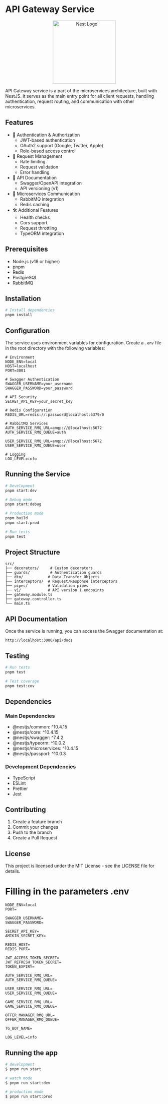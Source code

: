 # API Gateway Service

<p align="center">
  <a href="http://nestjs.com/" target="blank"><img src="https://nestjs.com/img/logo-small.svg" width="200" alt="Nest Logo" /></a>
</p>

API Gateway service is a part of the microservices architecture, built with NestJS. It serves as the main entry point for all client requests, handling authentication, request routing, and communication with other microservices.

## Features

- 🔐 Authentication & Authorization
  - JWT-based authentication
  - OAuth2 support (Google, Twitter, Apple)
  - Role-based access control
- 🚦 Request Management
  - Rate limiting
  - Request validation
  - Error handling
- 📝 API Documentation
  - Swagger/OpenAPI integration
  - API versioning (v1)
- 🔄 Microservices Communication
  - RabbitMQ integration
  - Redis caching
- 🛠 Additional Features
  - Health checks
  - Cors support
  - Request throttling
  - TypeORM integration

## Prerequisites

- Node.js (v18 or higher)
- pnpm
- Redis
- PostgreSQL
- RabbitMQ

## Installation

```bash
# Install dependencies
pnpm install
```

## Configuration

The service uses environment variables for configuration. Create a `.env` file in the root directory with the following variables:

```env
# Environment
NODE_ENV=local
HOST=localhost
PORT=3001

# Swagger Authentication
SWAGGER_USERNAME=your_username
SWAGGER_PASSWORD=your_password

# API Security
SECRET_API_KEY=your_secret_key

# Redis Configuration
REDIS_URL=redis://:password@localhost:6379/0

# RabbitMQ Services
AUTH_SERVICE_RMQ_URL=amqp://@localhost:5672
AUTH_SERVICE_RMQ_QUEUE=auth

USER_SERVICE_RMQ_URL=amqp://@localhost:5672
USER_SERVICE_RMQ_QUEUE=user

# Logging
LOG_LEVEL=info
```

## Running the Service

```bash
# Development
pnpm start:dev

# Debug mode
pnpm start:debug

# Production mode
pnpm build
pnpm start:prod

# Run tests
pnpm test
```

## Project Structure

```
src/
├── decorators/     # Custom decorators
├── guards/         # Authentication guards
├── dto/           # Data Transfer Objects
├── interceptors/  # Request/Response interceptors
├── pipes/         # Validation pipes
├── v1/            # API version 1 endpoints
├── gateway.module.ts
├── gateway.controller.ts
└── main.ts
```

## API Documentation

Once the service is running, you can access the Swagger documentation at:
```
http://localhost:3000/api/docs
```

## Testing

```bash
# Run tests
pnpm test

# Test coverage
pnpm test:cov
```

## Dependencies

### Main Dependencies
- @nestjs/common: ^10.4.15
- @nestjs/core: ^10.4.15
- @nestjs/swagger: ^7.4.2
- @nestjs/typeorm: ^10.0.2
- @nestjs/microservices: ^10.4.15
- @nestjs/passport: ^10.0.3

### Development Dependencies
- TypeScript
- ESLint
- Prettier
- Jest

## Contributing

1. Create a feature branch
2. Commit your changes
3. Push to the branch
4. Create a Pull Request

## License

This project is licensed under the MIT License - see the LICENSE file for details.

# Filling in the parameters .env
```
NODE_ENV=local
PORT=

SWAGGER_USERNAME=
SWAGGER_PASSWORD=

SECRET_API_KEY=
AMIKIN_SECRET_KEY=

REDIS_HOST=
REDIS_PORT=

JWT_ACCESS_TOKEN_SECRET=
JWT_REFRESH_TOKEN_SECRET=
TOKEN_EXPIRY=

AUTH_SERVICE_RMQ_URL=
AUTH_SERVICE_RMQ_QUEUE=

USER_SERVICE_RMQ_URL=
USER_SERVICE_RMQ_QUEUE=

GAME_SERVICE_RMQ_URL=
GAME_SERVICE_RMQ_QUEUE=

OFFER_MANAGER_RMQ_URL=
OFFER_MANAGER_RMQ_QUEUE=

TG_BOT_NAME=

LOG_LEVEL=info

```

## Running the app

```bash
# development
$ pnpm run start

# watch mode
$ pnpm run start:dev

# production mode
$ pnpm run start:prod